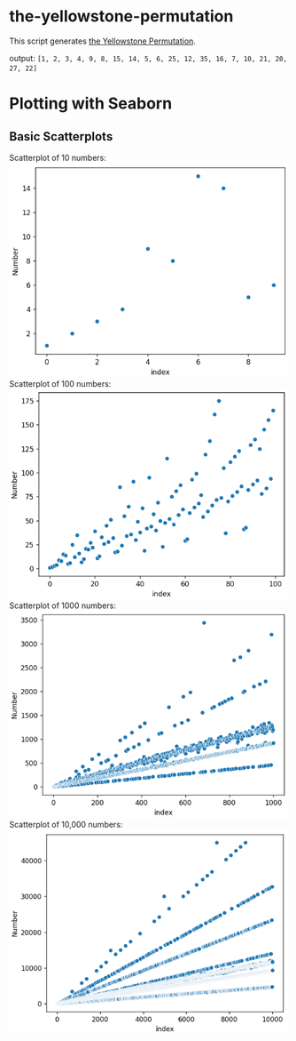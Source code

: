 # the-yellowstone-permutation
This script generates [the Yellowstone Permutation](https://www.youtube.com/watch?v=DUaqiM1bGX4). 

output: `[1, 2, 3, 4, 9, 8, 15, 14, 5, 6, 25, 12, 35, 16, 7, 10, 21, 20, 27, 22]`

# Plotting with Seaborn
## Basic Scatterplots
Scatterplot of 10 numbers:
![1000 numbers](10.png)
Scatterplot of 100 numbers:
![1000 numbers](100.png)
Scatterplot of 1000 numbers:
![1000 numbers](1000.png)
Scatterplot of 10,000 numbers:
![10000 numbers](10000.png)